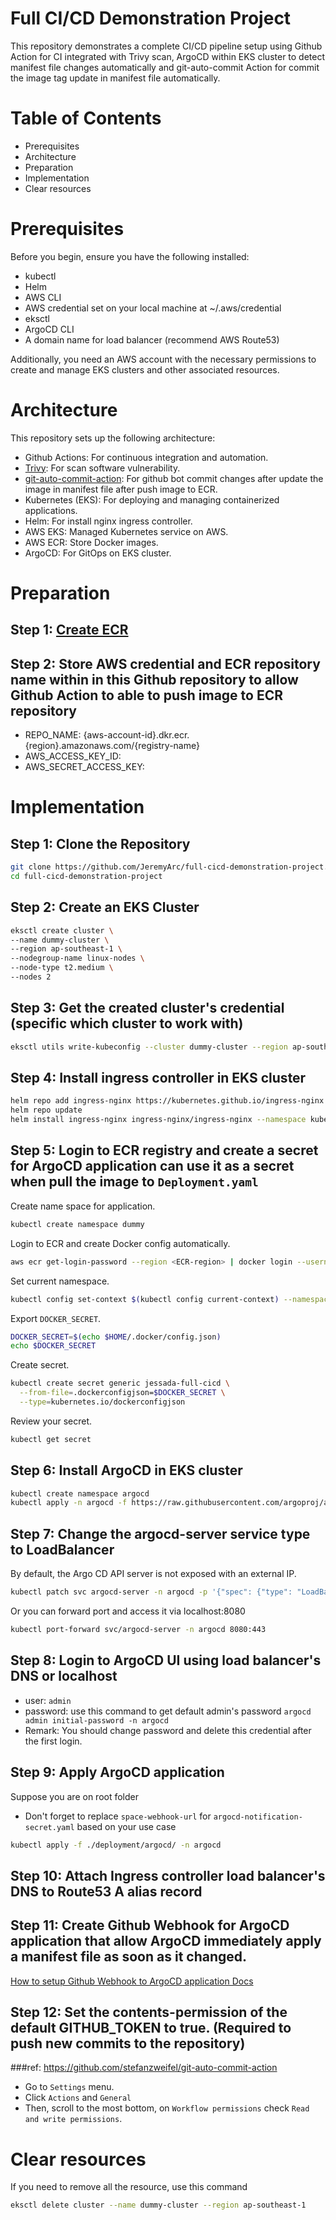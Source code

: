 # Full CI/CD Demonstration Project

This repository demonstrates a complete CI/CD pipeline setup using Github Action for CI integrated with Trivy scan, ArgoCD within EKS cluster to detect manifest file changes automatically and git-auto-commit Action for commit the image tag update in manifest file automatically.

# Table of Contents

- Prerequisites
- Architecture
- Preparation
- Implementation
- Clear resources

# Prerequisites

Before you begin, ensure you have the following installed:

- kubectl
- Helm
- AWS CLI
- AWS credential set on your local machine at ~/.aws/credential
- eksctl
- ArgoCD CLI
- A domain name for load balancer (recommend AWS Route53)

Additionally, you need an AWS account with the necessary permissions to create and manage EKS clusters and other associated resources.

# Architecture

This repository sets up the following architecture:

- Github Actions: For continuous integration and automation.
- [Trivy](https://github.com/aquasecurity/trivy-action): For scan software vulnerability.
- [git-auto-commit-action](https://github.com/stefanzweifel/git-auto-commit-action): For github bot commit changes after update the image in manifest file after push image to ECR.
- Kubernetes (EKS): For deploying and managing containerized applications.
- Helm: For install nginx ingress controller.
- AWS EKS: Managed Kubernetes service on AWS.
- AWS ECR: Store Docker images.
- ArgoCD: For GitOps on EKS cluster.

# Preparation

## Step 1: [Create ECR](https://aws.amazon.com/th/free/?trk=3da0c7fb-0599-4e9f-a78c-2df84cba096e&sc_channel=ps&ef_id=:G:s&s_kwcid=AL!4422!10!71399764321874!71400310242997&msclkid=6cf7cd0a19c61f9bdcbfab8f4ae2ad44&all-free-tier.sort-by=item.additionalFields.SortRank&all-free-tier.sort-order=asc&awsf.Free%20Tier%20Types=*all&awsf.Free%20Tier%20Categories=*all)

## Step 2: Store AWS credential and ECR repository name within in this Github repository to allow Github Action to able to push image to ECR repository

- REPO_NAME: {aws-account-id}.dkr.ecr.{region}.amazonaws.com/{registry-name}
- AWS_ACCESS_KEY_ID:
- AWS_SECRET_ACCESS_KEY:

# Implementation

## Step 1: Clone the Repository

```bash
git clone https://github.com/JeremyArc/full-cicd-demonstration-project.git
cd full-cicd-demonstration-project
```

## Step 2: Create an EKS Cluster

```bash
eksctl create cluster \
--name dummy-cluster \
--region ap-southeast-1 \
--nodegroup-name linux-nodes \
--node-type t2.medium \
--nodes 2
```

## Step 3: Get the created cluster's credential (specific which cluster to work with)

```bash
eksctl utils write-kubeconfig --cluster dummy-cluster --region ap-southeast-1
```

## Step 4: Install ingress controller in EKS cluster

```bash
helm repo add ingress-nginx https://kubernetes.github.io/ingress-nginx
helm repo update
helm install ingress-nginx ingress-nginx/ingress-nginx --namespace kube-system
```

## Step 5: Login to ECR registry and create a secret for ArgoCD application can use it as a secret when pull the image to `Deployment.yaml`

Create name space for application.

```bash
kubectl create namespace dummy
```

Login to ECR and create Docker config automatically.

```bash
aws ecr get-login-password --region <ECR-region> | docker login --username AWS --password-stdin <aws-user-id>.dkr.ecr.ap-<region>.amazonaws.com
```

Set current namespace.

```bash
kubectl config set-context $(kubectl config current-context) --namespace=dummy
```

Export `DOCKER_SECRET`.

```bash
DOCKER_SECRET=$(echo $HOME/.docker/config.json)
echo $DOCKER_SECRET
```

Create secret.

```bash
kubectl create secret generic jessada-full-cicd \
  --from-file=.dockerconfigjson=$DOCKER_SECRET \
  --type=kubernetes.io/dockerconfigjson
```

Review your secret.

```bash
kubectl get secret
```

## Step 6: Install ArgoCD in EKS cluster

```bash
kubectl create namespace argocd
kubectl apply -n argocd -f https://raw.githubusercontent.com/argoproj/argo-cd/stable/manifests/install.yaml
```

## Step 7: Change the argocd-server service type to LoadBalancer

By default, the Argo CD API server is not exposed with an external IP.
```bash
kubectl patch svc argocd-server -n argocd -p '{"spec": {"type": "LoadBalancer"}}'
```
Or you can forward port and access it via localhost:8080 

```bash
kubectl port-forward svc/argocd-server -n argocd 8080:443
```

## Step 8: Login to ArgoCD UI using load balancer's DNS or localhost

- user: `admin`
- password: use this command to get default admin's password `argocd admin initial-password -n argocd`
- Remark: You should change password and delete this credential after the first login.

## Step 9: Apply ArgoCD application

Suppose you are on root folder

- Don't forget to replace `space-webhook-url` for `argocd-notification-secret.yaml` based on your use case

```bash
kubectl apply -f ./deployment/argocd/ -n argocd
```

## Step 10: Attach Ingress controller load balancer's DNS to Route53 A alias record

## Step 11: Create Github Webhook for ArgoCD application that allow ArgoCD immediately apply a manifest file as soon as it changed.

[How to setup Github Webhook to ArgoCD application Docs](https://argo-cd.readthedocs.io/en/stable/operator-manual/webhook/)

## Step 12: Set the contents-permission of the default GITHUB_TOKEN to true. (Required to push new commits to the repository)
###ref: https://github.com/stefanzweifel/git-auto-commit-action
- Go to `Settings` menu.
- Click `Actions` and `General`
- Then, scroll to the most bottom, on `Workflow permissions` check `Read and write permissions`.


# Clear resources

If you need to remove all the resource, use this command 

```bash
eksctl delete cluster --name dummy-cluster --region ap-southeast-1
```
